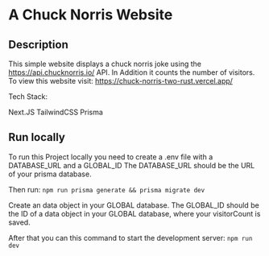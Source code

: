 # A Chuck Norris Website

## Description

This simple website displays a chuck norris joke using the https://api.chucknorris.io/ API.
In Addition it counts the number of visitors.
To view this website visit: https://chuck-norris-two-rust.vercel.app/

Tech Stack:

Next.JS
TailwindCSS
Prisma

## Run locally

To run this Project locally you need to create a .env file with a DATABASE_URL and a GLOBAL_ID
The DATABASE_URL should be the URL of your prisma database.

Then run:
`npm run prisma generate && prisma migrate dev`

Create an data object in your GLOBAL database.
The GLOBAL_ID should be the ID of a data object in your GLOBAL database, where your visitorCount is saved.

After that you can this command to start the development server:
`npm run dev`
